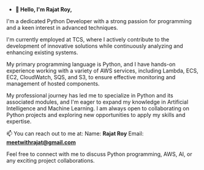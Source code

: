 - **👋 Hello, I'm Rajat Roy,**

I'm a dedicated Python Developer with a strong passion for programming and a keen interest in advanced techniques.

I'm currently employed at TCS, where I actively contribute to the development of innovative solutions while continuously analyzing and enhancing existing systems.

My primary programming language is Python, and I have hands-on experience working with a variety of AWS services, including Lambda, ECS, EC2, CloudWatch, SQS, and S3, to ensure effective monitoring and management of hosted components.
  

My professional journey has led me to specialize in Python and its associated modules, and I'm eager to expand my knowledge in Artificial Intelligence and Machine Learning. I am always open to collaborating on Python projects and exploring new opportunities to apply my skills and expertise.

📫 You can reach out to me at: Name: **Rajat Roy** Email: **meetwithrajat@gmail.com**

Feel free to connect with me to discuss Python programming, AWS, AI, or any exciting project collaborations.

<!---
MeetWithRajat/MeetWithRajat is a ✨ special ✨ repository because its `README.md` (this file) appears on your GitHub profile.
You can click the Preview link to take a look at your changes.
--->
